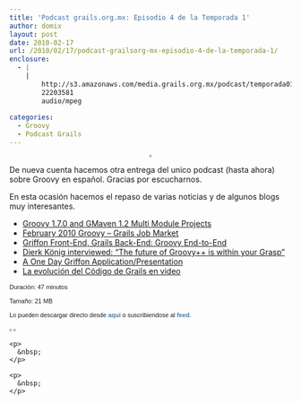 ```yaml
---
title: 'Podcast grails.org.mx: Episodio 4 de la Temporada 1'
author: domix
layout: post
date: 2010-02-17
url: /2010/02/17/podcast-grailsorg-mx-episodio-4-de-la-temporada-1/
enclosure:
  - |
    |
        http://s3.amazonaws.com/media.grails.org.mx/podcast/temporada01/01x04.mp3
        22203581
        audio/mpeg
        
categories:
  - Groovy
  - Podcast Grails
---
```

<p style='text-align: center;'>
  <span style='font-family: verdana, arial, helvetica, sans-serif; font-size: 11px;'><img style='padding: 1px; margin: 0px; border: 1px solid #969696;' src='http://s3.amazonaws.com/media.grails.org.mx/podcast/podcast.jpg' alt='' /></span>
</p>

De nueva cuenta hacemos otra entrega del unico podcast (hasta ahora) sobre Groovy en espa&ntilde;ol. Gracias por escucharnos.

En esta ocasi&oacute;n hacemos el repaso de varias noticias y de algunos blogs muy interesantes.

  * <a href='http://btilford.blogspot.com/2010/02/groovy-170-and-gmaven-12-multi-module.html' target='_blank'>Groovy 1.7.0 and GMaven 1.2 Multi Module Projects</a>
  * <a href='http://www.changent.com/' target='_blank'>February 2010 Groovy &#8211; Grails Job Market</a>
  * <a href='http://groovy.dzone.com/articles/griffon-front-end-grails-back' target='_blank'>Griffon Front-End, Grails Back-End: Groovy End-to-End</a>
  * <a href='http://canoo.com/blog/2010/02/12/dierk-konig-interviewed-on-groovy/' target='_blank'>Dierk K&ouml;nig interviewed: &ldquo;The future of Groovy++ is within your Grasp&rdquo;</a>
  * <a href='http://www.kellyrob99.com/blog/2010/02/11/a-one-day-griffon-applicationpresentation/' target='_blank'>A One Day Griffon Application/Presentation</a>
  * <a href='http://www.grails.org.mx/codice/showContent/40' target='_blank'>La evoluci&oacute;n del C&oacute;digo de Grails en video</a>

<div>
  <span style='font-family: verdana, arial, helvetica, sans-serif; font-size: 11px;'></p> 
  
  <p style='margin-top: 0.6em; margin-right: 0px; margin-bottom: 1.2em; margin-left: 0px; padding: 0px;'>
    Duraci&oacute;n: 47 minutos
  </p>
  
  <p style='margin-top: 0.6em; margin-right: 0px; margin-bottom: 1.2em; margin-left: 0px; padding: 0px;'>
    Tama&ntilde;o: 21 MB
  </p>
  
  <p style='margin-top: 0.6em; margin-right: 0px; margin-bottom: 1.2em; margin-left: 0px; padding: 0px;'>
    Lo pueden descargar directo desde&nbsp;<a style='color: #467aa7; font-weight: bold; text-decoration: none; margin: 0px;' href='http://s3.amazonaws.com/media.grails.org.mx/podcast/temporada01/01x04.mp3'>aqui</a>&nbsp;o suscribiendose al&nbsp;<a style='color: #467aa7; font-weight: bold; text-decoration: none; margin: 0px;' href='http://podcast.springhispano.org/grails.xml'>feed</a>.
  </p>
  
  <p style='margin-top: 0.6em; margin-right: 0px; margin-bottom: 1.2em; margin-left: 0px; padding: 0px;'>
    <a style='color: #467aa7; font-weight: bold; text-decoration: none; margin: 0px;' href='http://phobos.apple.com/WebObjects/MZStore.woa/wa/viewPodcast?id=291350367'><img style='padding: 1px; margin: 0px; border: 1px solid #969696;' src='http://www.springhispano.org/images/itunesicon.png' alt='' /></a>&nbsp;<a style='color: #467aa7; font-weight: bold; text-decoration: none; margin: 0px;' href='http://podcast.springhispano.org/grails.xml'><img style='padding: 1px; margin: 0px; border: 1px solid #969696;' src='http://www.springhispano.org/images/rssicon.png' alt='' /></a>
  </p>
  
  <p>
    </span></div> 
    
    <p>
      &nbsp;
    </p>
    
    <p>
      &nbsp;
    </p>